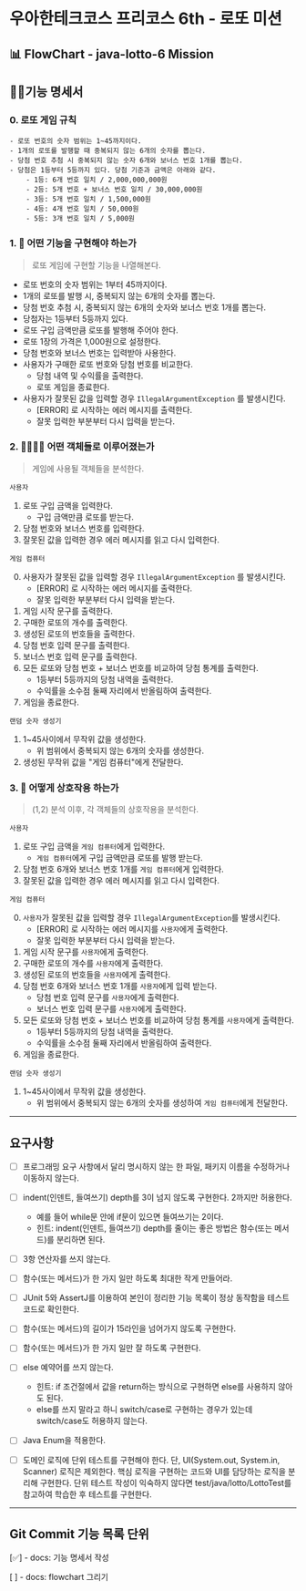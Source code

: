 # 우아한테크코스 프리코스 6th - 로또 미션

## 📊 FlowChart - java-lotto-6 Mission

[//]: # (```mermaid)

[//]: # (flowchart TD)

[//]: # (    A&#40;[Start]&#41; --> B[Game Phrase] )

[//]: # (    B --->|경주할 자동차 이름을 입력하세요.이름은 쉼표 기준으로 구분|C[Car Name Input])

[//]: # (    C --> D{Is it correct?})

[//]: # (    D --YES-->N[TryNumber Phrase])

[//]: # (    N -->|시도할 회수는 몇회인가요?|E[TryNumber Input : TN])

[//]: # (    E --> F{Is is correct?})

[//]: # (    F -- YES ----> G[Result Print : CNT=0])

[//]: # (    G -->|각 자동차 무작위 값 생성|H[Generate RandomNumber : RN])

[//]: # (    H --> I{RN >= 4})

[//]: # (    I --YES --> J[Move Car])

[//]: # (    I --No --> K[Stop Car])

[//]: # (    J --> L{CNT == TN})

[//]: # (    K --> L)

[//]: # (    L --YES -->M[Winner Print])

[//]: # (    L --No -->H)

[//]: # (    M --End--> Z)

[//]: # (    F --> No -----> Z[GAME OVER])

[//]: # (    D -- No -----> Z[GAME OVER])

[//]: # (```)

## 🧑‍💼기능 명세서

### 0. 로또 게임 규칙

```
- 로또 번호의 숫자 범위는 1~45까지이다.
- 1개의 로또를 발행할 때 중복되지 않는 6개의 숫자를 뽑는다.
- 당첨 번호 추첨 시 중복되지 않는 숫자 6개와 보너스 번호 1개를 뽑는다.
- 당첨은 1등부터 5등까지 있다. 당첨 기준과 금액은 아래와 같다.
    - 1등: 6개 번호 일치 / 2,000,000,000원
    - 2등: 5개 번호 + 보너스 번호 일치 / 30,000,000원
    - 3등: 5개 번호 일치 / 1,500,000원
    - 4등: 4개 번호 일치 / 50,000원
    - 5등: 3개 번호 일치 / 5,000원
```

### 1. 🤔 어떤 기능을 구현해야 하는가

> 로또 게임에 구현할 기능을 나열해본다.

* 로또 번호의 숫자 범위는 1부터 45까지이다.
* 1개의 로또를 발행 시, 중복되지 않는 6개의 숫자를 뽑는다.
* 당첨 번호 추첨 시, 중복되지 않는 6개의 숫자와 보너스 번호 1개를 뽑는다.
* 당첨자는 1등부터 5등까지 있다.
* 로또 구입 금액만큼 로또를 발행해 주어야 한다.
* 로또 1장의 가격은 1,000원으로 설정한다.
* 당첨 번호와 보너스 번호는 입력받아 사용한다.
* 사용자가 구매한 로또 번호와 당첨 번호를 비교한다.
  * 당첨 내역 및 수익률을 출력한다.
  * 로또 게임을 종료한다.
* 사용자가 잘못된 값을 입력할 경우 `IllegalArgumentException` 를 발생시킨다.
  * [ERROR] 로 시작하는 에러 메시지를 출력한다.
  * 잘못 입력한 부분부터 다시 입력을 받는다.

### 2. 👩‍👩‍👧‍👧 어떤 객체들로 이루어졌는가

> 게임에 사용될 객체들을 분석한다.

`사용자`

1. 로또 구입 금액을 입력한다.
    * 구입 금액만큼 로또를 받는다.
2. 당첨 번호와 보너스 번호를 입력한다.
3. 잘못된 값을 입력한 경우 에러 메시지를 읽고 다시 입력한다.

`게임 컴퓨터`

0. 사용자가 잘못된 값을 입력할 경우 `IllegalArgumentException` 를 발생시킨다.
   * [ERROR] 로 시작하는 에러 메시지를 출력한다.
   * 잘못 입력한 부분부터 다시 입력을 받는다.
1. 게임 시작 문구를 출력한다.
2. 구매한 로또의 개수를 출력한다.
3. 생성된 로또의 번호들을 출력한다.
4. 당첨 번호 입력 문구를 출력한다.
5. 보너스 번호 입력 문구를 출력한다.
6. 모든 로또와 당첨 번호 + 보너스 번호를 비교하여 당첨 통계를 출력한다.
    * 1등부터 5등까지의 당첨 내역을 출력한다.
    * 수익률을 소수점 둘째 자리에서 반올림하여 출력한다.
7. 게임을 종료한다.

`랜덤 숫자 생성기`

1. 1~45사이에서 무작위 값을 생성한다.
    * 위 범위에서 중복되지 않는 6개의 숫자를 생성한다.
2. 생성된 무작위 값을 "게임 컴퓨터"에게 전달한다.

### 3. 🔄 어떻게 상호작용 하는가
> (1,2) 분석 이후, 각 객체들의 상호작용을 분석한다.

`사용자`

1. 로또 구입 금액을 `게임 컴퓨터`에게 입력한다.
    * `게임 컴퓨터`에게 구입 금액만큼 로또를 발행 받는다.
2. 당첨 번호 6개와 보너스 번호 1개를 `게임 컴퓨터`에게 입력한다.
3. 잘못된 값을 입력한 경우 에러 메시지를 읽고 다시 입력한다.

`게임 컴퓨터`

0. `사용자`가 잘못된 값을 입력할 경우 `IllegalArgumentException`를 발생시킨다.
    * [ERROR] 로 시작하는 에러 메시지를 `사용자`에게 출력한다.
    * 잘못 입력한 부분부터 다시 입력을 받는다.
1. 게임 시작 문구를 `사용자`에게 출력한다.
2. 구매한 로또의 개수를 `사용자`에게 출력한다.
3. 생성된 로또의 번호들을 `사용자`에게 출력한다.
4. 당첨 번호 6개와 보너스 번호 1개를 `사용자`에게 입력 받는다.
   * 당첨 번호 입력 문구를 `사용자`에게 출력한다.
   * 보너스 번호 입력 문구를 `사용자`에게 출력한다.
5. 모든 로또와 당첨 번호 + 보너스 번호를 비교하여 당첨 통계를 `사용자`에게 출력한다.
    * 1등부터 5등까지의 당첨 내역을 출력한다.
    * 수익률을 소수점 둘째 자리에서 반올림하여 출력한다.
6. 게임을 종료한다.


`랜덤 숫자 생성기`

1. 1~45사이에서 무작위 값을 생성한다.
    * 위 범위에서 중복되지 않는 6개의 숫자를 생성하여 `게임 컴퓨터`에게 전달한다.

---
## 요구사항

* [ ] 프로그래밍 요구 사항에서 달리 명시하지 않는 한 파일, 패키지 이름을 수정하거나 이동하지 않는다.

* [ ] indent(인덴트, 들여쓰기) depth를 3이 넘지 않도록 구현한다. 2까지만 허용한다.
   * 예를 들어 while문 안에 if문이 있으면 들여쓰기는 2이다. 
   * 힌트: indent(인덴트, 들여쓰기) depth를 줄이는 좋은 방법은 함수(또는 메서드)를 분리하면 된다.

* [ ] 3항 연산자를 쓰지 않는다.

* [ ] 함수(또는 메서드)가 한 가지 일만 하도록 최대한 작게 만들어라.

* [ ] JUnit 5와 AssertJ를 이용하여 본인이 정리한 기능 목록이 정상 동작함을 테스트 코드로 확인한다.

* [ ] 함수(또는 메서드)의 길이가 15라인을 넘어가지 않도록 구현한다.

* [ ] 함수(또는 메서드)가 한 가지 일만 잘 하도록 구현한다.

* [ ] else 예약어를 쓰지 않는다.
  * 힌트: if 조건절에서 값을 return하는 방식으로 구현하면 else를 사용하지 않아도 된다.
  * else를 쓰지 말라고 하니 switch/case로 구현하는 경우가 있는데 switch/case도 허용하지 않는다.
* [ ] Java Enum을 적용한다.
* [ ] 도메인 로직에 단위 테스트를 구현해야 한다. 단, UI(System.out, System.in, Scanner) 로직은 제외한다.
      핵심 로직을 구현하는 코드와 UI를 담당하는 로직을 분리해 구현한다.
      단위 테스트 작성이 익숙하지 않다면 test/java/lotto/LottoTest를 참고하여 학습한 후 테스트를 구현한다.

---

## Git Commit 기능 목록 단위

[✅] - docs: 기능 명세서 작성

[ ] - docs: flowchart 그리기

